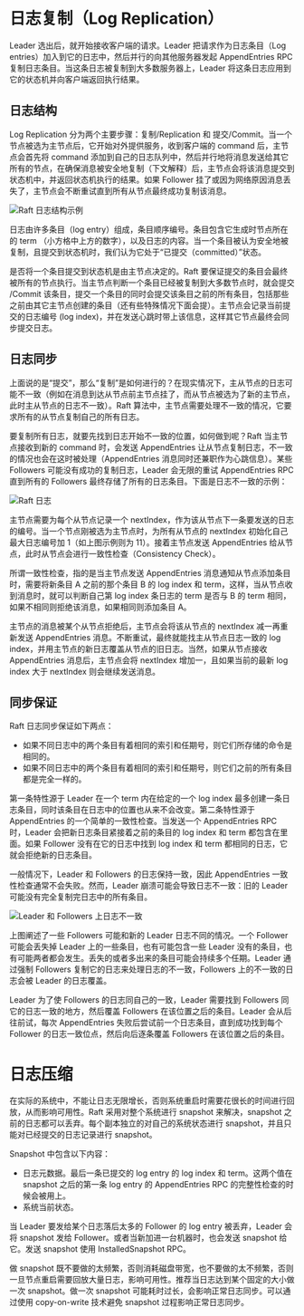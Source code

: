 # 日志复制（Log Replication）

Leader 选出后，就开始接收客户端的请求。Leader 把请求作为日志条目（Log entries）加入到它的日志中，然后并行的向其他服务器发起 AppendEntries RPC 复制日志条目。当这条日志被复制到大多数服务器上，Leader 将这条日志应用到它的状态机并向客户端返回执行结果。

## 日志结构

Log Replication 分为两个主要步骤：复制/Replication 和 提交/Commit。当一个节点被选为主节点后，它开始对外提供服务，收到客户端的 command 后，主节点会首先将 command 添加到自己的日志队列中，然后并行地将消息发送给其它所有的节点，在确保消息被安全地复制（下文解释）后，主节点会将该消息提交到状态机中，并返回状态机执行的结果。如果 Follower 挂了或因为网络原因消息丢失了，主节点会不断重试直到所有从节点最终成功复制该消息。

![Raft 日志结构示例](https://s1.ax1x.com/2020/08/03/ad89dU.md.png)

日志由许多条目（log entry）组成，条目顺序编号。条目包含它生成时节点所在的 term （小方格中上方的数字），以及日志的内容。当一个条目被认为安全地被复制，且提交到状态机时，我们认为它处于“已提交（committed）”状态。

是否将一个条目提交到状态机是由主节点决定的。Raft 要保证提交的条目会最终被所有的节点执行。当主节点判断一个条目已经被复制到大多数节点时，就会提交 /Commit 该条目，提交一个条目的同时会提交该条目之前的所有条目，包括那些之前由其它主节点创建的条目（还有些特殊情况下面会提）。主节点会记录当前提交的日志编号 (log index)，并在发送心跳时带上该信息，这样其它节点最终会同步提交日志。

## 日志同步

上面说的是“提交”，那么“复制”是如何进行的？在现实情况下，主从节点的日志可能不一致（例如在消息到达从节点前主节点挂了，而从节点被选为了新的主节点，此时主从节点的日志不一致）。Raft 算法中，主节点需要处理不一致的情况，它要求所有的从节点复制自己的所有日志。

要复制所有日志，就要先找到日志开始不一致的位置，如何做到呢？Raft 当主节点接收到新的 command 时，会发送 AppendEntries 让从节点复制日志，不一致的情况也会在这时被处理（AppendEntries 消息同时还兼职作为心跳信息）。某些 Followers 可能没有成功的复制日志，Leader 会无限的重试 AppendEntries RPC 直到所有的 Followers 最终存储了所有的日志条目。下面是日志不一致的示例：

![Raft 日志](https://s1.ax1x.com/2020/08/05/ase0aD.png)

主节点需要为每个从节点记录一个 nextIndex，作为该从节点下一条要发送的日志的编号。当一个节点刚被选为主节点时，为所有从节点的 nextIndex 初始化自己最大日志编号加 1（如上图示例则为 11）。接着主节点发送 AppendEntries 给从节点，此时从节点会进行一致性检查（Consistency Check）。

所谓一致性检查，指的是当主节点发送 AppendEntries 消息通知从节点添加条目时，需要将新条目 A 之前的那个条目 B 的 log index 和 term，这样，当从节点收到消息时，就可以判断自己第 log index 条日志的 term 是否与 B 的 term 相同，如果不相同则拒绝该消息，如果相同则添加条目 A。

主节点的消息被某个从节点拒绝后，主节点会将该从节点的 nextIndex 减一再重新发送 AppendEntries 消息。不断重试，最终就能找主从节点日志一致的 log index，并用主节点的新日志覆盖从节点的旧日志。当然，如果从节点接收 AppendEntries 消息后，主节点会将 nextIndex 增加一，且如果当前的最新 log index 大于 nextIndex 则会继续发送消息。

## 同步保证

Raft 日志同步保证如下两点：

- 如果不同日志中的两个条目有着相同的索引和任期号，则它们所存储的命令是相同的。
- 如果不同日志中的两个条目有着相同的索引和任期号，则它们之前的所有条目都是完全一样的。

第一条特性源于 Leader 在一个 term 内在给定的一个 log index 最多创建一条日志条目，同时该条目在日志中的位置也从来不会改变。第二条特性源于 AppendEntries 的一个简单的一致性检查。当发送一个 AppendEntries RPC 时，Leader 会把新日志条目紧接着之前的条目的 log index 和 term 都包含在里面。如果 Follower 没有在它的日志中找到 log index 和 term 都相同的日志，它就会拒绝新的日志条目。

一般情况下，Leader 和 Followers 的日志保持一致，因此 AppendEntries 一致性检查通常不会失败。然而，Leader 崩溃可能会导致日志不一致：旧的 Leader 可能没有完全复制完日志中的所有条目。

![Leader 和 Followers 上日志不一致](https://s1.ax1x.com/2020/08/06/acvqaR.png)

上图阐述了一些 Followers 可能和新的 Leader 日志不同的情况。一个 Follower 可能会丢失掉 Leader 上的一些条目，也有可能包含一些 Leader 没有的条目，也有可能两者都会发生。丢失的或者多出来的条目可能会持续多个任期。Leader 通过强制 Followers 复制它的日志来处理日志的不一致，Followers 上的不一致的日志会被 Leader 的日志覆盖。

Leader 为了使 Followers 的日志同自己的一致，Leader 需要找到 Followers 同它的日志一致的地方，然后覆盖 Followers 在该位置之后的条目。Leader 会从后往前试，每次 AppendEntries 失败后尝试前一个日志条目，直到成功找到每个 Follower 的日志一致位点，然后向后逐条覆盖 Followers 在该位置之后的条目。

# 日志压缩

在实际的系统中，不能让日志无限增长，否则系统重启时需要花很长的时间进行回放，从而影响可用性。Raft 采用对整个系统进行 snapshot 来解决，snapshot 之前的日志都可以丢弃。每个副本独立的对自己的系统状态进行 snapshot，并且只能对已经提交的日志记录进行 snapshot。

Snapshot 中包含以下内容：

- 日志元数据。最后一条已提交的 log entry 的 log index 和 term。这两个值在 snapshot 之后的第一条 log entry 的 AppendEntries RPC 的完整性检查的时候会被用上。
- 系统当前状态。

当 Leader 要发给某个日志落后太多的 Follower 的 log entry 被丢弃，Leader 会将 snapshot 发给 Follower。或者当新加进一台机器时，也会发送 snapshot 给它。发送 snapshot 使用 InstalledSnapshot RPC。

做 snapshot 既不要做的太频繁，否则消耗磁盘带宽，也不要做的太不频繁，否则一旦节点重启需要回放大量日志，影响可用性。推荐当日志达到某个固定的大小做一次 snapshot。做一次 snapshot 可能耗时过长，会影响正常日志同步。可以通过使用 copy-on-write 技术避免 snapshot 过程影响正常日志同步。
